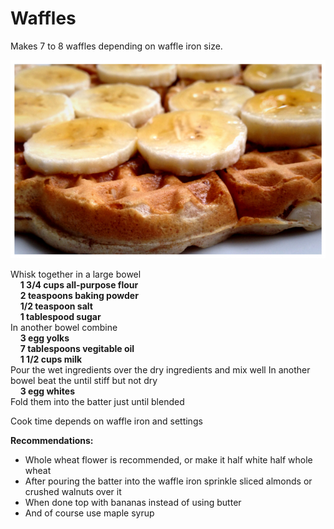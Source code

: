 # Waffles

Makes 7 to 8 waffles depending on waffle iron size.

![Waffles](./waffles.jpg)

Whisk together in a large bowel<br/>
&nbsp;&nbsp;&nbsp;&nbsp;**1 3/4 cups all-purpose flour**<br/>
&nbsp;&nbsp;&nbsp;&nbsp;**2 teaspoons baking powder**<br/>
&nbsp;&nbsp;&nbsp;&nbsp;**1/2 teaspoon salt**<br/>
&nbsp;&nbsp;&nbsp;&nbsp;**1 tablespood sugar**<br/>
In another bowel combine<br/>
&nbsp;&nbsp;&nbsp;&nbsp;**3 egg yolks**<br/>
&nbsp;&nbsp;&nbsp;&nbsp;**7 tablespoons vegitable oil**<br/>
&nbsp;&nbsp;&nbsp;&nbsp;**1 1/2 cups milk**<br/>
Pour the wet ingredients over the dry ingredients and mix well
In another bowel beat the until stiff but not dry<br/>
&nbsp;&nbsp;&nbsp;&nbsp;**3 egg whites**<br/>
Fold them into the batter just until blended

Cook time depends on waffle iron and settings

**Recommendations:**
  * Whole wheat flower is recommended, or make it half white half whole wheat
  * After pouring the batter into the waffle iron sprinkle sliced almonds or crushed walnuts over it
  * When done top with bananas instead of using butter
  * And of course use maple syrup
